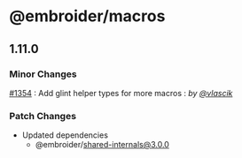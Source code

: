 # @embroider/macros

## 1.11.0

### Minor Changes

[#1354](https://github.com/embroider-build/embroider/pull/1354) : Add glint helper types for more macros : _by [@vlascik](https://github.com/vlascik)_

### Patch Changes

- Updated dependencies
  - @embroider/shared-internals@3.0.0
